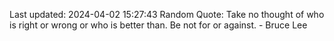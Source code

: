 Last updated: 2024-04-02 15:27:43
Random Quote: Take no thought of who is right or wrong or who is better than. Be not for or against. - Bruce Lee